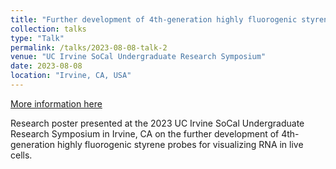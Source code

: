```yaml
---
title: "Further development of 4th-generation highly fluorogenic styrene probes for visualizing RNA in live cells"
collection: talks
type: "Talk"
permalink: /talks/2023-08-08-talk-2
venue: "UC Irvine SoCal Undergraduate Research Symposium"
date: 2023-08-08
location: "Irvine, CA, USA"
---
```


[More information here](https://docs.google.com/file/d/1lUf0Pm3b51gsqjazjxaqloMkY41zE8fl/edit?filetype=mspresentation)

Research poster presented at the 2023 UC Irvine SoCal Undergraduate Research Symposium in Irvine, CA on the further development of 4th-generation highly fluorogenic styrene probes for visualizing RNA in live cells.